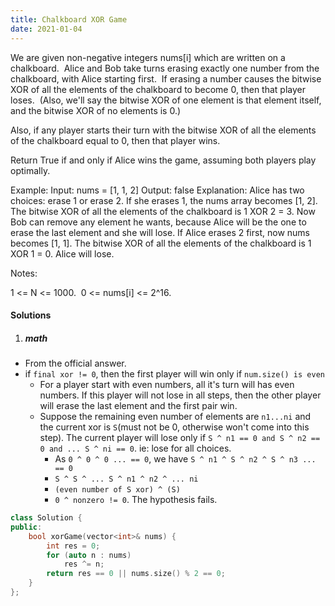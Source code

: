 ```yaml
---
title: Chalkboard XOR Game
date: 2021-01-04
---
```

We are given non-negative integers nums[i] which are written on a chalkboard.  Alice and Bob take turns erasing exactly one number from the chalkboard, with Alice starting first.  If erasing a number causes the bitwise XOR of all the elements of the chalkboard to become 0, then that player loses.  (Also, we'll say the bitwise XOR of one element is that element itself, and the bitwise XOR of no elements is 0.)

Also, if any player starts their turn with the bitwise XOR of all the elements of the chalkboard equal to 0, then that player wins.

Return True if and only if Alice wins the game, assuming both players play optimally.

Example:
Input: nums = [1, 1, 2]
Output: false
Explanation: 
Alice has two choices: erase 1 or erase 2. 
If she erases 1, the nums array becomes [1, 2]. The bitwise XOR of all the elements of the chalkboard is 1 XOR 2 = 3. Now Bob can remove any element he wants, because Alice will be the one to erase the last element and she will lose. 
If Alice erases 2 first, now nums becomes [1, 1]. The bitwise XOR of all the elements of the chalkboard is 1 XOR 1 = 0. Alice will lose.

Notes:

1 <= N <= 1000. 
0 <= nums[i] <= 2^16.

#### Solutions

1. ##### math

- From the official answer.
- if `final xor != 0`, then the first player will win only if `num.size() is even`
    - For a player start with even numbers, all it's turn will has even numbers. If this player will not lose in all steps, then the other player will erase the last element and the first pair win.
    - Suppose the remaining even number of elements are `n1...ni` and the current xor is `S`(must not be 0, otherwise won't come into this step). The current player will lose only if `S ^ n1 == 0 and S ^ n2 == 0 and ... S ^ ni == 0`. ie: lose for all choices.
        - As `0 ^ 0 ^ 0 ... == 0`, we have `S ^ n1 ^ S ^ n2 ^ S ^ n3 ... == 0`
        - `S ^ S ^ ... S ^ n1 ^ n2 ^ ... ni`
        - `(even number of S xor) ^ (S)`
        - `0 ^ nonzero != 0`. The hypothesis fails.

```cpp
class Solution {
public:
    bool xorGame(vector<int>& nums) {
        int res = 0;
        for (auto n : nums)
            res ^= n;
        return res == 0 || nums.size() % 2 == 0;
    }
};
```